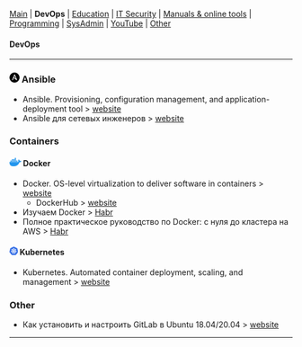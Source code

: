[Main](README.md) | __DevOps__ | [Education](education.md) | [IT Security](itsecurity.md) | [Manuals & online tools](manuals.md) | [Programming](program.md) | [SysAdmin](sysadmin.md) | [YouTube](youtube.md) | [Other](other.md)

#### DevOps
***

### ![Ansible](img/ansible_logo_.png) Ansible
+ Ansible. Provisioning, configuration management, and application-deployment tool > [website](https://www.ansible.com/)
+ Ansible для сетевых инженеров > [website](https://ansible-for-network-engineers.readthedocs.io/ru/latest)


### Containers

#### ![Docker](img/docker_logo_.png) Docker
+ Docker. OS-level virtualization to deliver software in containers > [website](https://www.docker.com/)
    * DockerHub > [website](https://hub.docker.com/)
+ Изучаем Docker > [Habr](https://habr.com/ru/company/ruvds/blog/438796/)
+ Полное практическое руководство по Docker: с нуля до кластера на AWS > [Habr](https://habr.com/ru/post/310460/)

#### ![Kubernetes](img/kubernetes_logo_.png) Kubernetes
+ Kubernetes. Automated container deployment, scaling, and management > [website](https://kubernetes.io/)


### Other
+ Как установить и настроить GitLab в Ubuntu 18.04/20.04 > [website](https://blog.sedicomm.com/2021/05/28/kak-ustanovit-i-nastroit-gitlab-v-ubuntu-18-04-20-04/)

***
